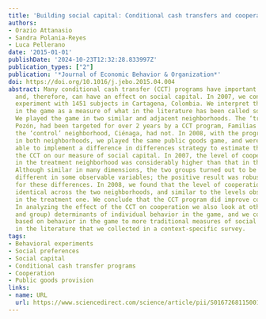 ```yaml
---
title: 'Building social capital: Conditional cash transfers and cooperation'
authors:
- Orazio Attanasio
- Sandra Polania-Reyes
- Luca Pellerano
date: '2015-01-01'
publishDate: '2024-10-23T12:32:28.833997Z'
publication_types: ["2"]
publication: '*Journal of Economic Behavior & Organization*'
doi: https://doi.org/10.1016/j.jebo.2015.04.004
abstract: Many conditional cash transfer (CCT) programs have important social components
  and, therefore, can have an effect on social capital. In 2007, we conducted a field
  experiment with 1451 subjects in Cartagena, Colombia. We interpret the behavior
  in the game as a measure of what in the literature has been called social capital.
  We played the game in two similar and adjacent neighborhoods. The ‘treatment’ neighborhood,
  Pozón, had been targeted for over 2 years by a CCT program, Familias en Acción;
  the ‘control’ neighborhood, Ciénaga, had not. In 2008, with the program being implemented
  in both neighborhoods, we played the same public goods game, and were therefore
  able to implement a difference in differences strategy to estimate the impact of
  the CCT on our measure of social capital. In 2007, the level of cooperation we observed
  in the treatment neighborhood was considerably higher than that in the control one.
  Although similar in many dimensions, the two groups turned out to be significantly
  different in some observable variables; the positive result was robust to controls
  for these differences. In 2008, we found that the level of cooperation was statistically
  identical across the two neighborhoods, and similar to the levels observed in 2007
  in the treatment one. We conclude that the CCT program did improve cooperation.
  In analyzing the effect of the CCT on cooperation we also look at other (individual
  and group) determinants of individual behavior in the game, and we compare our measure
  based on behavior in the game to more traditional measures of social capital used
  in the literature that we collected in a context-specific survey.
tags:
- Behavioral experiments
- Social preferences
- Social capital
- Conditional cash transfer programs
- Cooperation
- Public goods provision
links:
- name: URL
  url: https://www.sciencedirect.com/science/article/pii/S0167268115001080
---
```

